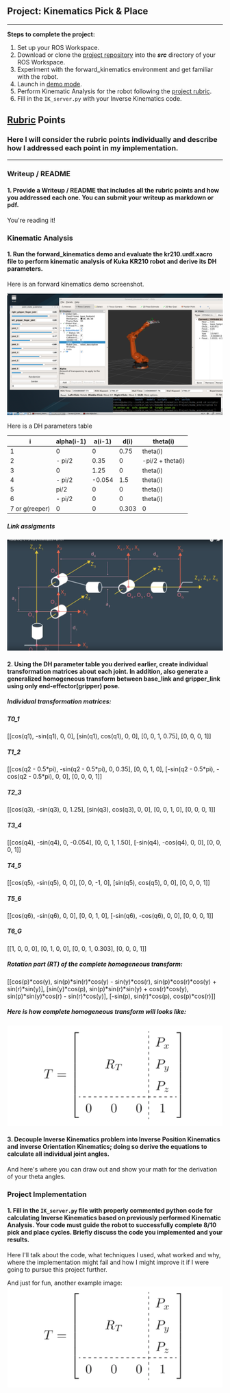 ## Project: Kinematics Pick & Place
---

**Steps to complete the project:**  

1. Set up your ROS Workspace.
2. Download or clone the [project repository](https://github.com/udacity/RoboND-Kinematics-Project) into the ***src*** directory of your ROS Workspace.  
3. Experiment with the forward_kinematics environment and get familiar with the robot.
4. Launch in [demo mode](https://classroom.udacity.com/nanodegrees/nd209/parts/7b2fd2d7-e181-401e-977a-6158c77bf816/modules/8855de3f-2897-46c3-a805-628b5ecf045b/lessons/91d017b1-4493-4522-ad52-04a74a01094c/concepts/ae64bb91-e8c4-44c9-adbe-798e8f688193).
5. Perform Kinematic Analysis for the robot following the [project rubric](https://review.udacity.com/#!/rubrics/972/view).
6. Fill in the `IK_server.py` with your Inverse Kinematics code. 


[//]: # (Image References)

[image1]: ./kuka_arm.png
[image2]: ./link_assigments.png
[image3]: ./matrix.png

## [Rubric](https://review.udacity.com/#!/rubrics/972/view) Points
### Here I will consider the rubric points individually and describe how I addressed each point in my implementation.  

---
### Writeup / README

#### 1. Provide a Writeup / README that includes all the rubric points and how you addressed each one.  You can submit your writeup as markdown or pdf.  

You're reading it!

### Kinematic Analysis
#### 1. Run the forward_kinematics demo and evaluate the kr210.urdf.xacro file to perform kinematic analysis of Kuka KR210 robot and derive its DH parameters.

Here is an forward kinematics demo screenshot. 

![FWD kinematics demo screenshot][image1]

Here is a DH parameters table

i | alpha(i-1) | a(i-1) | d(i) | theta(i)
--- | --- | --- | --- | ---
1| 0 | 0 | 0.75 |theta(i)
2 | - pi/2 | 0.35 | 0 | -pi/2 + theta(i)
3 | 0 | 1.25 | 0 | theta(i)
4 | - pi/2 | -0.054 | 1.5 | theta(i)
5 | pi/2 | 0 | 0 | theta(i)
6 | - pi/2 | 0 | 0 | theta(i)
7 or g(reeper) | 0 | 0 | 0.303 | 0


##### Link assigments 
![Link assigments][image2]

#### 2. Using the DH parameter table you derived earlier, create individual transformation matrices about each joint. In addition, also generate a generalized homogeneous transform between base_link and gripper_link using only end-effector(gripper) pose.

##### Individual transformation matrices:
##### T0_1
[[cos(q1), -sin(q1), 0, 0],
[sin(q1), cos(q1), 0, 0],
[0, 0, 1, 0.75],
[0, 0, 0, 1]]
##### T1_2
[[cos(q2 - 0.5\*pi), -sin(q2 - 0.5\*pi),
0, 0.35], [0, 0, 1, 0],
[-sin(q2 - 0.5\*pi),
-cos(q2 - 0.5\*pi), 0, 0],
[0, 0, 0, 1]]
##### T2_3
[[cos(q3), -sin(q3), 0, 1.25],
[sin(q3), cos(q3), 0, 0],
[0, 0, 1, 0],
[0, 0, 0, 1]]
##### T3_4
[[cos(q4), -sin(q4), 0, -0.054],
[0, 0, 1, 1.50], 
[-sin(q4), -cos(q4), 0, 0],
[0, 0, 0, 1]]
##### T4_5
[[cos(q5), -sin(q5), 0, 0], 
[0, 0, -1, 0], 
[sin(q5), cos(q5), 0, 0], 
[0, 0, 0, 1]]
##### T5_6
[[cos(q6), -sin(q6), 0, 0], 
[0, 0, 1, 0], 
[-sin(q6), -cos(q6), 0, 0], 
[0, 0, 0, 1]]
##### T6_G
[[1, 0, 0, 0], 
[0, 1, 0, 0], 
[0, 0, 1, 0.303], 
[0, 0, 0, 1]]

##### Rotation part (RT) of the complete homogeneous transform:
[[cos(p)*cos(y), sin(p)*sin(r)*cos(y) - sin(y)*cos(r), sin(p)*cos(r)*cos(y) + sin(r)*sin(y)], [sin(y)*cos(p), sin(p)*sin(r)*sin(y) + cos(r)*cos(y), sin(p)*sin(y)*cos(r) - sin(r)*cos(y)], [-sin(p), sin(r)*cos(p), cos(p)*cos(r)]]

##### Here is how complete homogeneous transform will looks like:
![complete homogeneous transform][image3]

#### 3. Decouple Inverse Kinematics problem into Inverse Position Kinematics and inverse Orientation Kinematics; doing so derive the equations to calculate all individual joint angles.

And here's where you can draw out and show your math for the derivation of your theta angles. 



### Project Implementation

#### 1. Fill in the `IK_server.py` file with properly commented python code for calculating Inverse Kinematics based on previously performed Kinematic Analysis. Your code must guide the robot to successfully complete 8/10 pick and place cycles. Briefly discuss the code you implemented and your results. 


Here I'll talk about the code, what techniques I used, what worked and why, where the implementation might fail and how I might improve it if I were going to pursue this project further.  


And just for fun, another example image:
![alt text][image3]

